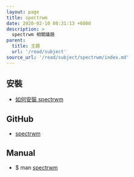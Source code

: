 ```yaml
---
layout: page
title: spectrwm
date: 2020-02-10 08:31:13 +0800
description: >
  spectrwm 相關議題
parent:
  title: 主題
  url: '/read/subject'
source_url: '/read/subject/spectrwm/index.md'
---
```



## 安裝

* [如何安裝 spectrwm](install-spectrwm)


## GitHub

* [spectrwm](https://github.com/conformal/spectrwm)


## Manual

* $ man [spectrwm](https://manpages.ubuntu.com/manpages/bionic/en/man1/spectrwm.1.html)
